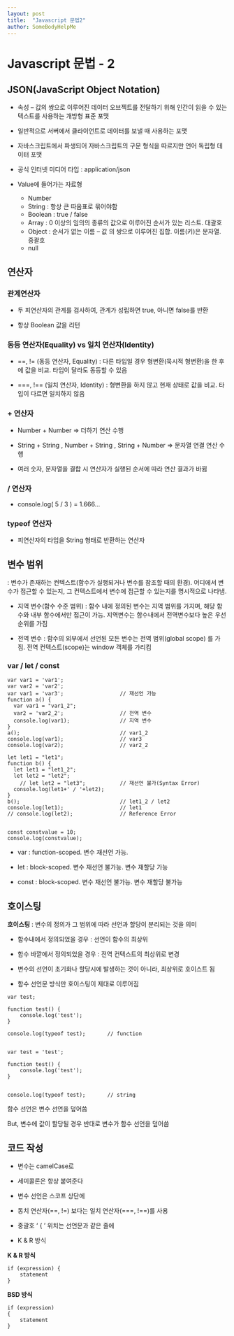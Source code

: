 ```yaml
---
layout: post
title:  "Javascript 문법2"
author: SomeBodyHelpMe
---
```


# Javascript 문법 - 2

## JSON(JavaScript Object Notation)

- 속성 – 값의 쌍으로 이루어진 데이터 오브젝트를 전달하기 위해 인간이 읽을 수 있는 텍스트를 사용하는  개방형 표준 포맷

- 일반적으로 서버에서 클라이언트로 데이터를 보낼 때 사용하는 포맷

- 자바스크립트에서 파생되어 자바스크립트의 구문 형식을 따르지만 언어 독립형 데이터 포맷

- 공식 인터넷 미디어 타입 : application/json
- Value에 들어가는 자료형
  - Number
  - String : 항상 큰 따옴표로 묶어야함
  - Boolean : true / false
  - Array : 0 이상의 임의의 종류의 값으로 이루어진 순서가 있는 리스트. 대괄호
  - Object : 순서가 없는 이름 – 값 의 쌍으로 이루어진 집합. 이름(키)은 문자열. 중괄호
  - null



## 연산자

### 관계연산자

- 두 피연산자의 관계를 검사하여, 관계가 성립하면 true, 아니면 false를 반환

- 항상 Boolean 값을 리턴



### 동등 연산자(Equality) vs 일치 연산자(Identity)

- ==, != (동등 연산자, Equality) : 다른 타입일 경우 형변환(묵시적 형변환)을 한 후에 값을 비교. 타입이 달라도 동등할 수 있음

- ===, !== (일치 연산자, Identity) : 형변환을 하지 않고 현재 상태로 값을 비교. 타입이 다르면 일치하지 않음



### + 연산자

- Number + Number => 더하기 연산 수행

- String + String , Number + String , String + Number => 문자열 연결 연산 수행

- 여러 숫자, 문자열을 결합 시 연산자가 실행된 순서에 따라 연산 결과가 바뀜



### / 연산자

- console.log( 5 / 3 ) = 1.666...



### typeof 연산자

- 피연산자의 타입을 String 형태로 반환하는 연산자



## 변수 범위

: 변수가 존재하는 컨텍스트(함수가 실행되거나 변수를 참조할 때의 환경). 어디에서 변수가 접근할 수 있는지, 그 컨텍스트에서 변수에 접근할 수 있는지를 명시적으로 나타냄. 

- 지역 변수(함수 수준 범위) : 함수 내에 정의된 변수는 지역 범위를 가지며, 해당 함수와 내부 함수에서만 접근이 가능. 지역변수는 함수내에서 전역변수보다 높은 우선순위를 가짐

- 전역 변수 : 함수의 외부에서 선언된 모든 변수는 전역 범위(global scope) 를 가짐. 전역 컨텍스트(scope)는 window 객체를 가리킴

### var / let / const

```
var var1 = 'var1';
var var2 = 'var2';
var var1 = 'var3';					// 재선언 가능
function a() {
  var var1 = "var1_2";
  var2 = 'var2_2';					// 전역 변수
  console.log(var1);				// 지역 변수				
}
a();								// var1_2
console.log(var1);					// var3
console.log(var2);					// var2_2

let let1 = "let1";
function b() {
  let let1 = "let1_2";
  let let2 = "let2";
	// let let2 = "let3";			// 재선언 불가(Syntax Error)
  console.log(let1+' / '+let2);
}
b();								// let1_2 / let2
console.log(let1);					// let1
// console.log(let2);				// Reference Error


const constvalue = 10;
console.log(constvalue);
```

- var : function-scoped. 변수 재선언 가능. 

- let : block-scoped. 변수 재선언 불가능. 변수 재할당  가능

- const : block-scoped. 변수 재선언 불가능. 변수 재할당 불가능

## 호이스팅

**호이스팅** : 변수의 정의가 그 범위에 따라 선언과 할당이 분리되는 것을 의미

- 함수내에서 정의되었을 경우 : 선언이 함수의 최상위

- 함수 바깥에서 정의되었을 경우 : 전역 컨텍스트의 최상위로 변경

- 변수의 선언이 초기화나 할당시에 발생하는 것이 아니라, 최상위로 호이스트 됨

- 함수 선언문 방식만 호이스팅이 제대로 이루어짐

```
var test;

function test() {
	console.log('test');
}

console.log(typeof test);		// function


var test = 'test';

function test() {
	console.log('test');
}


console.log(typeof test);		// string
```

함수 선언은 변수 선언을 덮어씀

But, 변수에 값이 할당될 경우 반대로 변수가 함수 선언을 덮어씀

## 코드 작성

- 변수는 camelCase로

- 세미콜론은 항상 붙여준다

- 변수 선언은 스코프 상단에

- 동치 연산자(==, !=) 보다는 일치 연산자(===, !==)를 사용

- 중괄호 ‘ { ’ 위치는 선언문과 같은 줄에
- K & R 방식

**K & R 방식**

```
if (expression) {
    statement
}
```

**BSD 방식**

```
if (expression) 
{
    statement
}
```

